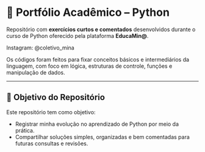 # 🐍 Portfólio Acadêmico – Python

Repositório com **exercícios curtos e comentados** desenvolvidos durante o curso de Python oferecido pela plataforma **EducaMin@**.

Instagram: @coletivo_mina

Os códigos foram feitos para fixar conceitos básicos e intermediários da linguagem, com foco em lógica, estruturas de controle, funções e manipulação de dados.

---

## 🎯 Objetivo do Repositório

Este repositório tem como objetivo:

- Registrar minha evolução no aprendizado de Python por meio da prática.  
- Compartilhar soluções simples, organizadas e bem comentadas para futuras consultas e revisões.
